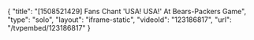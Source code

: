 {
    "title": "[1508521429] Fans Chant 'USA! USA!' At Bears-Packers Game",
    "type": "solo",
    "layout": "iframe-static",
    "videoId": "123186817",
    "url": "\/tvpembed\/123186817"
}